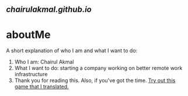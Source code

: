 ## ***chairulakmal.github.io***

# aboutMe

A short explanation of who I am and what I want to do:

1. Who I am: Chairul Akmal
2. What I want to do: starting a company working on better remote work infrastructure
3. Thank you for reading this. Also, if you've got the time. [Try out this game that I translated.](https://chairulakmal.github.io/trust/)

